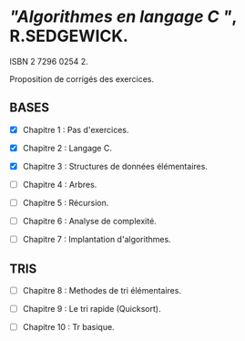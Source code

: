 # _"Algorithmes en langage C "_, R.SEDGEWICK. 

ISBN 2 7296 0254 2.

Proposition de corrigés des exercices.

## BASES

- [x] Chapitre 1 : Pas d'exercices.

- [x] Chapitre 2 : Langage C.

- [x] Chapitre 3 : Structures de données élémentaires.

- [ ] Chapitre 4 : Arbres.

- [ ] Chapitre 5 : Récursion.

- [ ] Chapitre 6 : Analyse de complexité.

- [ ] Chapitre 7 : Implantation d'algorithmes.

## TRIS

- [ ] Chapitre 8 : Methodes de tri élémentaires.

- [ ] Chapitre 9 : Le tri rapide (Quicksort).

- [ ] Chapitre 10 : Tr basique.



